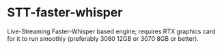 # STT-faster-whisper
Live-Streaming Faster-Whisper based engine; requires RTX graphics card for it to run smoothly (preferably 3060 12GB or 3070 8GB or better).
